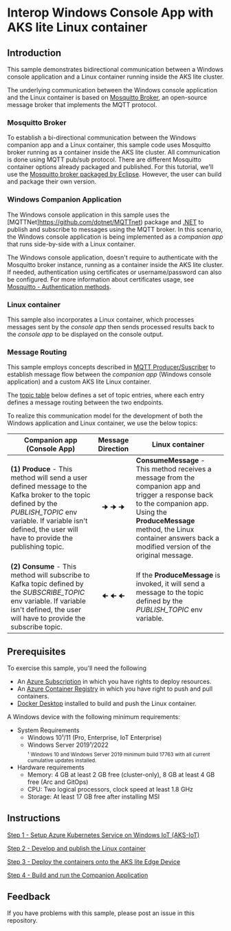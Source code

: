 # Interop Windows Console App with AKS lite Linux container

## Introduction
This sample demonstrates bidirectional communication between a Windows console application and a Linux container running inside the AKS lite cluster. 

The underlying communication between the Windows console application and the Linux container is based on [Mosquitto Broker](https://mosquitto.org/), an open-source message broker that implements the MQTT protocol. 

### Mosquitto Broker
To establish a bi-directional communication between the Windows companion app and a Linux container, this sample code uses Mosquitto broker running as a container inside the AKS lite cluster. All communication is done using MQTT pub/sub protocol. There are different Mosquitto container options already packaged and published. For this tutorial, we'll use the [Mosquitto broker packaged by Eclipse](https://hub.docker.com/_/eclipse-mosquitto). However, the user can build and package their own version.

### Windows Companion Application
The Windows console application in this sample uses the [MQTTNet]https://github.com/dotnet/MQTTnet) package and [.NET](https://docs.microsoft.com/en-us/dotnet/core/whats-new/dotnet-6) to publish and subscribe to messages using the MQTT broker. In this scenario, the Windows console application is being implemented as a *companion app* that runs side-by-side with a Linux container. 

The Windows console application, doesn't require to authenticate with the Mosquitto broker instance, running as a container inside the AKS lite cluster. If needed, authentication using certificates or username/password can also be configured. For more information about certificates usage, see [Mosquitto - Authentication methods](https://mosquitto.org/documentation/authentication-methods/). 

### Linux container 
This sample also incorporates a Linux container, which processes messages sent by the *console app* then sends processed results back to the *console app* to be displayed on the console output.

### Message Routing
This sample employs concepts described in [MQTT Producer/Suscriber](https://mqtt.org/) to establish message flow between the *companion app* (Windows console application) and a custom AKS lite Linux container. 

The [topic table](https://kafka.apache.org/documentation/#topicconfigs) below defines a set of topic entries, where each entry defines a message routing between the two endpoints. 

To realize this communication model for the development of both the Windows application and Linux container, we use the below topics:  

<center>

| Companion app (Console App) | Message Direction | Linux container |
|-------------------|:-----------:|-------------|
| **(1) Produce** - This method will send a user defined message to the Kafka broker to the topic defined by the *PUBLISH_TOPIC* env variable. If variable isn't defined, the user will have to provide the publishing topic. | 🠊 🠊 🠊 | **ConsumeMessage** - This method receives a message from the companion app and trigger a response back to the companion app. Using the **ProduceMessage** method, the Linux container answers back a modified version of the original message. | 
| **(2) Consume** - This method will subscribe to Kafka topic defined by the *SUBSCRIBE_TOPIC* env variable. If variable isn't defined, the user will have to provide the subscribe topic. | 🠈 🠈 🠈 | If the **ProduceMessage** is invoked, it will send a message to the topic defined by the *PUBLISH_TOPIC* env variable. | 

</center>

## Prerequisites
To exercise this sample, you'll need the following
* An [Azure Subscription](https://azure.microsoft.com/free/) in which you have rights to deploy resources. 
* An [Azure Container Registry](https://docs.microsoft.com/en-us/azure/container-registry/container-registry-get-started-portal?tabs=azure-cli) in which you have right to push and pull containers.
* [Docker Desktop](https://www.docker.com/products/docker-desktop/) installed to build and push the Linux container.

A Windows device with the following minimum requirements:
* System Requirements
   * Windows 10¹/11 (Pro, Enterprise, IoT Enterprise)
   * Windows Server 2019¹/2022  
   <sub>¹ Windows 10 and Windows Server 2019 minimum build 17763 with all current cumulative updates installed.</sub>
* Hardware requirements
  * Memory: 4 GB at least 2 GB free (cluster-only), 8 GB at least 4 GB free (Arc and GitOps)
  * CPU: Two logical processors, clock speed at least 1.8 GHz
  * Storage: At least 17 GB free after installing MSI

## Instructions
[Step 1 - Setup Azure Kubernetes Service on Windows IoT (AKS-IoT)](/docs/AKS-Lite-Deployment-Guidance.md)

[Step 2 - Develop and publish the Linux container](./Documentation/Develop%20and%20publish%20the%20Linux%20container.MD)

[Step 3 - Deploy the containers onto the AKS lite Edge Device](./Documentation/DeployContainersOnAKSLiteEdgedevice.md)

[Step 4 - Build and run the Companion Application](./Documentation/Run%20the%20Console%20Application.MD)

## Feedback
If you have problems with this sample, please post an issue in this repository.
